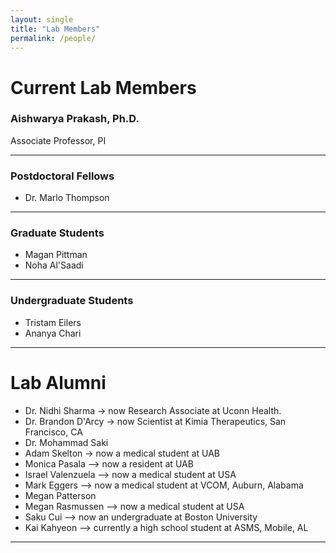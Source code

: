 ```yaml
---
layout: single
title: "Lab Members"
permalink: /people/
---
```


# Current Lab Members

### Aishwarya Prakash, Ph.D.  
Associate Professor, PI

---

### Postdoctoral Fellows

- Dr. Marlo Thompson

---

### Graduate Students

- Magan Pittman
- Noha Al'Saadi

---

### Undergraduate Students

- Tristam Eilers
- Ananya Chari

---

# Lab Alumni

- Dr. Nidhi Sharma → now Research Associate at Uconn Health.
- Dr. Brandon D'Arcy → now Scientist at Kimia Therapeutics, San Francisco, CA
- Dr. Mohammad Saki
- Adam Skelton -> now a medical student at UAB
- Monica Pasala --> now a resident at UAB
- Israel Valenzuela --> now a medical student at USA
- Mark Eggers --> now a medical student at VCOM, Auburn, Alabama
- Megan Patterson
- Megan Rasmussen --> now a medical student at USA
- Saku Cui --> now an undergraduate at Boston University
- Kai Kahyeon --> currently a high school student at ASMS, Mobile, AL

---
